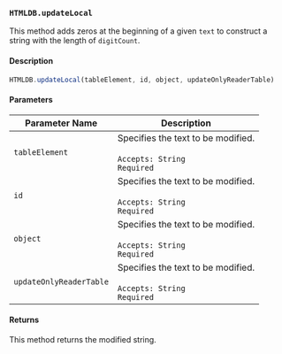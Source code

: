 ### `HTMLDB.updateLocal`

This method adds zeros at the beginning of a given `text` to construct a string with the length of `digitCount`.

#### Description

```javascript
HTMLDB.updateLocal(tableElement, id, object, updateOnlyReaderTable)
```

#### Parameters

| Parameter Name             | Description                               |
| -------------------------- | ----------------------------------------- |
| `tableElement` | Specifies the text to be modified.<br><br>`Accepts: String`<br>`Required` |
| `id` | Specifies the text to be modified.<br><br>`Accepts: String`<br>`Required` |
| `object` | Specifies the text to be modified.<br><br>`Accepts: String`<br>`Required` |
| `updateOnlyReaderTable` | Specifies the text to be modified.<br><br>`Accepts: String`<br>`Required` |

#### Returns

This method returns the modified string.